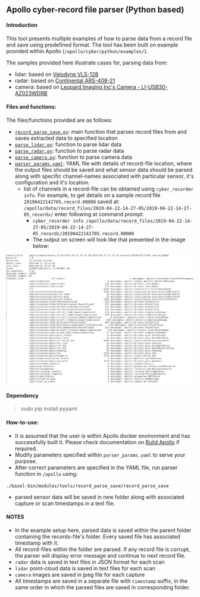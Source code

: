## Apollo cyber-record file parser (Python based)

#### Introduction

This tool presents multiple examples of how to parse data from a record file and
save using predefined format. The tool has been built on example provided within
Apollo (`/apollo/cyber/python/examples/`).

The samples provided here illustrate cases for, parsing data from:

- lidar: based on
  [Velodyne VLS-128](../../../docs/11_Hardware%20Integration%20and%20Calibration/%E8%BD%A6%E8%BE%86%E9%9B%86%E6%88%90/%E4%BC%A0%E6%84%9F%E5%99%A8%E5%AE%89%E8%A3%85%20sensor%20installation/Lidar/VLS_128_Installation_Guide.md)
- radar: based on
  [Continental ARS-408-21](../../../docs/11_Hardware%20Integration%20and%20Calibration/%E8%BD%A6%E8%BE%86%E9%9B%86%E6%88%90/%E4%BC%A0%E6%84%9F%E5%99%A8%E5%AE%89%E8%A3%85%20sensor%20installation/Radar/Continental_ARS408-21_Radar_Installation_Guide.md)
- camera: based on
  [Leopard Imaging Inc's Camera - LI-USB30-AZ023WDRB](../../../docs/11_Hardware%20Integration%20and%20Calibration/%E8%BD%A6%E8%BE%86%E9%9B%86%E6%88%90/%E4%BC%A0%E6%84%9F%E5%99%A8%E5%AE%89%E8%A3%85%20sensor%20installation/Camera/Leopard_Camera_LI-USB30-AZ023WDR__Installation_Guide.md)

#### Files and functions:

The files/functions provided are as follows:

- [`record_parse_save.py`](./record_parse_save.py): main function that parses
  record files from and saves extracted data to specified location
- [`parse_lidar.py`](./parse_lidar.py): function to parse lidar data
- [`parse_radar.py`](./parse_radar.py): function to parse radar data
- [`parse_camera.py`](./parse_camera.py): function to parse camera data
- [`parser_params.yaml`](./parser_params.yaml): YAML file with details of
  record-file location, where the output files should be saved and what sensor
  data should be parsed along with specific channel-names associated with
  particular sensor, it's configuration and it's location.
  - list of channels in a record-file can be obtained using
    `cyber_recorder info`. For example, to get details on a sample record file
    `20190422142705.record.00000` saved at:
    `/apollo/data/record_files/2019-04-22-14-27-05/2019-04-22-14-27-05_records/`
    enter following at command prompt:
    - `cyber_recorder info /apollo/data/record_files/2019-04-22-14-27-05/2019-04-22-14-27-05_records/20190422142705.record.00000`
    - The output on screen will look like that presented in the image below:

![alt text](./images/sample_cyber_info.jpg)

#### Dependency

> sudo pip install pyyaml

#### How-to-use:

- It is assumed that the user is within Apollo docker environment and has
  successfully built it. Please check documentation on
  [Build Apollo](../../../docs/01_Installation%20Instructions/how_to_launch_and_run_apollo.md) if
  required.
- Modify parameters specified within `parser_params.yaml` to serve your purpose.
- After correct parameters are specified in the YAML file, run parser function
  in `/apollo` using:

`./bazel-bin/modules/tools/record_parse_save/record_parse_save`

- parsed sensor data will be saved in new folder along with associated capture
  or scan timestamps in a text file.

#### NOTES

- In the example setup here, parsed data is saved within the parent folder
  containing the records-file's folder. Every saved file has associated
  timestamp with it.
- All record-files within the folder are parsed. If any record file is corrupt,
  the parser will display error message and continue to next record file.
- `radar` data is saved in text files in JSON format for each scan
- `lidar` point-cloud data is saved in text files for each scan
- `camera` images are saved in jpeg file for each capture
- All timestamps are saved in a separate file with `timestamp` suffix, in the
  same order in which the parsed files are saved in corresponding folder.

